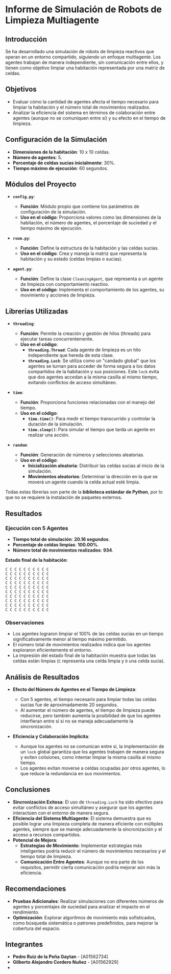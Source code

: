 # Informe de Simulación de Robots de Limpieza Multiagente

## Introducción

Se ha desarrollado una simulación de robots de limpieza reactivos que operan en un entorno compartido, siguiendo un enfoque multiagente. Los agentes trabajan de manera independiente, sin comunicación entre ellos, y tienen como objetivo limpiar una habitación representada por una matriz de celdas.

## Objetivos

- Evaluar cómo la cantidad de agentes afecta el tiempo necesario para limpiar la habitación y el número total de movimientos realizados.
- Analizar la eficiencia del sistema en términos de colaboración entre agentes (aunque no se comuniquen entre sí) y su efecto en el tiempo de limpieza.

## Configuración de la Simulación

- **Dimensiones de la habitación**: 10 x 10 celdas.
- **Número de agentes**: 5.
- **Porcentaje de celdas sucias inicialmente**: 30%.
- **Tiempo máximo de ejecución**: 60 segundos.

## Módulos del Proyecto

- **`config.py`**:
  - **Función**: Módulo propio que contiene los parámetros de configuración de la simulación.
  - **Uso en el código**: Proporciona valores como las dimensiones de la habitación, el número de agentes, el porcentaje de suciedad y el tiempo máximo de ejecución.

- **`room.py`**:
  - **Función**: Define la estructura de la habitación y las celdas sucias.
  - **Uso en el código**: Crea y maneja la matriz que representa la habitación y su estado (celdas limpias o sucias).

- **`agent.py`**:
  - **Función**: Define la clase `CleaningAgent`, que representa a un agente de limpieza con comportamiento reactivo.
  - **Uso en el código**: Implementa el comportamiento de los agentes, su movimiento y acciones de limpieza.

## Librerías Utilizadas

- **`threading`**:
  - **Función**: Permite la creación y gestión de hilos (threads) para ejecutar tareas concurrentemente.
  - **Uso en el código**:
    - **`threading.Thread`**: Cada agente de limpieza es un hilo independiente que hereda de esta clase.
    - **`threading.Lock`**: Se utiliza como un "candado global" que los agentes se turnan para acceder de forma segura a los datos compartidos de la habitación y sus posiciones. Este `lock` evita que dos agentes accedan a la misma casilla al mismo tiempo, evitando conflictos de acceso simultáneo.

- **`time`**:
  - **Función**: Proporciona funciones relacionadas con el manejo del tiempo.
  - **Uso en el código**:
    - **`time.time()`**: Para medir el tiempo transcurrido y controlar la duración de la simulación.
    - **`time.sleep()`**: Para simular el tiempo que tarda un agente en realizar una acción.

- **`random`**:
  - **Función**: Generación de números y selecciones aleatorias.
  - **Uso en el código**:
    - **Inicialización aleatoria**: Distribuir las celdas sucias al inicio de la simulación.
    - **Movimientos aleatorios**: Determinar la dirección en la que se moverá un agente cuando la celda actual esté limpia.

Todas estas librerías son parte de la **biblioteca estándar de Python**, por lo que no se requiere la instalación de paquetes externos.

## Resultados

### Ejecución con 5 Agentes

- **Tiempo total de simulación**: **20.16 segundos**.
- **Porcentaje de celdas limpias**: **100.00%**.
- **Número total de movimientos realizados**: **934**.

**Estado final de la habitación**:

```
C C C C C C C C C C
C C C C C C C C C C
C C C C C C C C C C
C C C C C C C C C C
C C C C C C C C C C
C C C C C C C C C C
C C C C C C C C C C
C C C C C C C C C C
C C C C C C C C C C
C C C C C C C C C C
```

### Observaciones

- Los agentes lograron limpiar el 100% de las celdas sucias en un tiempo significativamente menor al tiempo máximo permitido.
- El número total de movimientos realizados indica que los agentes exploraron eficientemente el entorno.
- La impresión del estado final de la habitación muestra que todas las celdas están limpias (`C` representa una celda limpia y `D` una celda sucia).

## Análisis de Resultados

- **Efecto del Número de Agentes en el Tiempo de Limpieza**:
  - Con 5 agentes, el tiempo necesario para limpiar todas las celdas sucias fue de aproximadamente 20 segundos.
  - Al aumentar el número de agentes, el tiempo de limpieza puede reducirse, pero también aumenta la posibilidad de que los agentes interfieran entre sí si no se maneja adecuadamente la sincronización.

- **Eficiencia y Colaboración Implícita**:
  - Aunque los agentes no se comunican entre sí, la implementación de un `lock` global garantiza que los agentes trabajen de manera segura y eviten colisiones, como intentar limpiar la misma casilla al mismo tiempo.
  - Los agentes evitan moverse a celdas ocupadas por otros agentes, lo que reduce la redundancia en sus movimientos.

## Conclusiones

- **Sincronización Exitosa**: El uso de `threading.Lock` ha sido efectivo para evitar conflictos de acceso simultáneo y asegurar que los agentes interactúen con el entorno de manera segura.
- **Eficiencia del Sistema Multiagente**: El sistema demuestra que es posible lograr una limpieza completa de manera eficiente con múltiples agentes, siempre que se maneje adecuadamente la sincronización y el acceso a recursos compartidos.
- **Potencial de Mejora**:
  - **Estrategias de Movimiento**: Implementar estrategias más inteligentes podría reducir el número de movimientos necesarios y el tiempo total de limpieza.
  - **Comunicación Entre Agentes**: Aunque no era parte de los requisitos, permitir cierta comunicación podría mejorar aún más la eficiencia.

## Recomendaciones

- **Pruebas Adicionales**: Realizar simulaciones con diferentes números de agentes y porcentajes de suciedad para analizar el impacto en el rendimiento.
- **Optimización**: Explorar algoritmos de movimiento más sofisticados, como búsqueda sistemática o patrones predefinidos, para mejorar la cobertura del espacio.

## Integrantes

- **Pedro Ruiz de la Peña Gaytan** - [A01562734]
- **Gilberto Alejandro Cordero Nuñez** - [A01562929]
- 